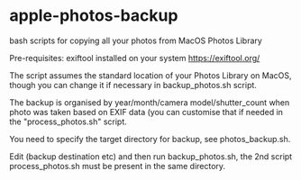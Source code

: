 # apple-photos-backup
bash scripts for copying all your photos from MacOS Photos Library

Pre-requisites: exiftool installed on your system https://exiftool.org/

The script assumes the standard location of your Photos Library on MacOS, though you can change it if necessary in backup_photos.sh script.

The backup is organised by year/month/camera model/shutter_count when photo was taken based on EXIF data (you can customise that if needed in the "process_photos.sh" script.

You need to specify the target directory for backup, see photos_backup.sh.

Edit (backup destination etc) and then run backup_photos.sh, the 2nd script process_photos.sh must be present in the same directory.
